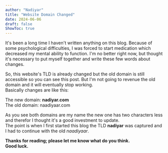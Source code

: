 ```yaml
---
author: "Nadiyar"
title: "Website Domain Changed"
date: 2024-06-06
draft: false
ShowToc: true
---
```

It's been a long time I haven't written anything on this blog. 
Because of some psychological difficulties, I was forced to start medication which decreased my mental ability to function.
I'm no better right now, but thought it's necessary to put myself together and write these few words about changes.

So, this website's TLD is already changed but the old domain is still accessible so you can see this post. 
But I'm not going to revenue the old domain and it will eventually stop working.  
Basically changes are like this:

The new domain: **nadiyar.com**  
The old domain: naadiyaar.com

As you see both domains are my name the new one has two characters less and therefor I thought it's a good investment to update.  
The point is when I first started this blog the TLD **nadiyar** was captured and I had to continue with the old *naadiyaar*.

**Thanks for reading; please let me know what do you think.  
Good luck.**

